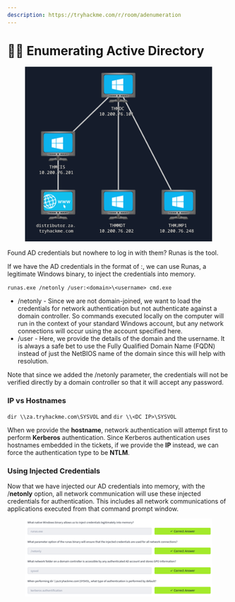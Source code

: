 ```yaml
---
description: https://tryhackme.com/r/room/adenumeration
---
```


# 🧑‍🍳 Enumerating Active Directory

<figure><img src="../../../.gitbook/assets/image (793).png" alt=""><figcaption></figcaption></figure>

Found AD credentials but nowhere to log in with them? Runas is the tool.

If we have the AD credentials in the format of :, we can use Runas, a legitimate Windows binary, to inject the credentials into memory.

```
runas.exe /netonly /user:<domain>\<username> cmd.exe
```

* /netonly - Since we are not domain-joined, we want to load the credentials for network authentication but not authenticate against a domain controller. So commands executed locally on the computer will run in the context of your standard Windows account, but any network connections will occur using the account specified here.
* /user - Here, we provide the details of the domain and the username. It is always a safe bet to use the Fully Qualified Domain Name (FQDN) instead of just the NetBIOS name of the domain since this will help with resolution.

Note that since we added the /netonly parameter, the credentials will not be verified directly by a domain controller so that it will accept any password.

### IP vs Hostnames

`dir \\za.tryhackme.com\SYSVOL` and `dir \\<DC IP>\SYSVOL`

When we provide the **hostname**, network authentication will attempt first to perform **Kerberos** authentication. Since Kerberos authentication uses hostnames embedded in the tickets, if we provide the **IP** instead, we can force the authentication type to be **NTLM**.

### Using Injected Credentials

Now that we have injected our AD credentials into memory, with the /**netonly** option, all network communication will use these injected credentials for authentication. This includes all network communications of applications executed from that command prompt window.

<figure><img src="../../../.gitbook/assets/image (794).png" alt=""><figcaption></figcaption></figure>
